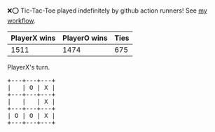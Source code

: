 :x::o: Tic-Tac-Toe played indefinitely by github action runners! See [my workflow](.github/workflows/play.yaml).

|PlayerX wins|PlayerO wins|Ties|
|-|-|-|
|1511|1474|675|

PlayerX's turn.

<pre>
+---+---+---+
|   | O | X |
+---+---+---+
|   |   | X |
+---+---+---+
| O | O | X |
+---+---+---+
</pre>